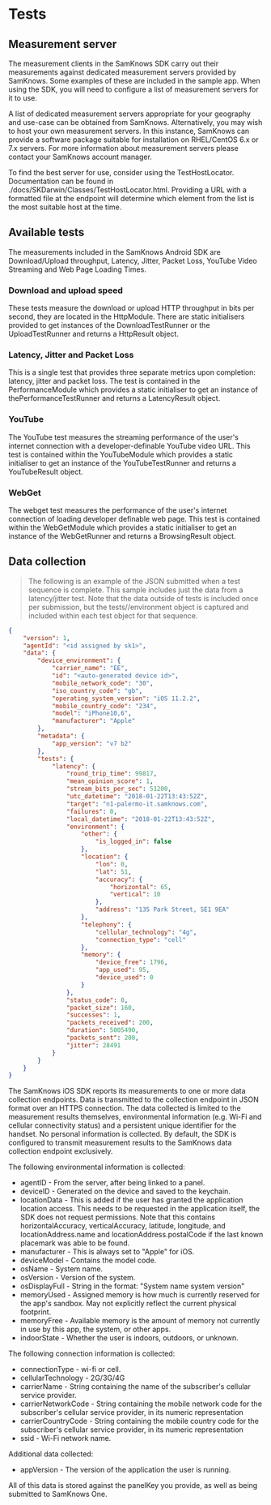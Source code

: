 # Tests

## Measurement server
The measurement clients in the SamKnows SDK carry out their measurements against dedicated measurement servers provided by SamKnows. Some examples of these are included in the sample app. When using the SDK, you will need to configure a list of measurement servers for it to use.

A list of dedicated measurement servers appropriate for your geography and use-case can be obtained from SamKnows. Alternatively, you may wish to host your own measurement servers. In this instance, SamKnows can provide a software package suitable for installation on RHEL/CentOS 6.x or 7.x servers. For more information about measurement servers please contact your SamKnows account manager.

To find the best server for use, consider using the TestHostLocator. Documentation can be found in ./docs/SKDarwin/Classes/TestHostLocator.html. Providing a URL with a formatted file at the endpoint will determine which element from the list is the most suitable host at the time.

## Available tests
The measurements included in the SamKnows Android SDK are Download/Upload throughput, Latency, Jitter, Packet Loss, YouTube Video Streaming and Web Page Loading Times.

### Download and upload speed
These tests measure the download or upload HTTP throughput in bits per second, they are located in the HttpModule. There are static initialisers provided to get instances of the DownloadTestRunner or the UploadTestRunner and returns a HttpResult object.

### Latency, Jitter and Packet Loss
This is a single test that provides three separate metrics upon completion: latency, jitter and packet loss. The test is contained in the PerformanceModule which provides a static initialiser to get an instance of thePerformanceTestRunner and returns a LatencyResult object.

### YouTube
The YouTube test measures the streaming performance of the user's internet connection with a developer-definable YouTube video URL. This test is contained within the YouTubeModule which provides a static initialiser to get an instance of the YouTubeTestRunner and returns a YouTubeResult object.

### WebGet
The webget test measures the performance of the user's internet connection of loading developer definable web page. This test is contained within the WebGetModule which provides a static initialiser to get an instance of the WebGetRunner and returns a BrowsingResult object.

## Data collection
> The following is an example of the JSON submitted when a test sequence is complete. This sample includes just the data from a latency/jitter test. Note that the data outside of tests is included once per submission, but the tests/<test name>/environment object is captured and included within each test object for that sequence.

```json
{
    "version": 1,
    "agentId": "<id assigned by sk1>",
    "data": {
        "device_environment": {
            "carrier_name": "EE",
            "id": "<auto-generated device id>",
            "mobile_network_code": "30",
            "iso_country_code": "gb",
            "operating_system_version": "iOS 11.2.2",
            "mobile_country_code": "234",
            "model": "iPhone10,6",
            "manufacturer": "Apple"
        },
        "metadata": {
            "app_version": "v7 b2"
        },
        "tests": {
            "latency": {
                "round_trip_time": 99817,
                "mean_opinion_score": 1,
                "stream_bits_per_sec": 51200,
                "utc_datetime": "2018-01-22T13:43:52Z",
                "target": "n1-palermo-it.samknows.com",
                "failures": 0,
                "local_datetime": "2018-01-22T13:43:52Z",
                "environment": {
                    "other": {
                        "is_logged_in": false
                    },
                    "location": {
                        "lon": 0,
                        "lat": 51,
                        "accuracy": {
                            "horizontal": 65,
                            "vertical": 10
                        },
                        "address": "135 Park Street, SE1 9EA"
                    },
                    "telephony": {
                        "cellular_technology": "4g",
                        "connection_type": "cell"
                    },
                    "memory": {
                        "device_free": 1796,
                        "app_used": 95,
                        "device_used": 0
                    }
                },
                "status_code": 0,
                "packet_size": 160,
                "successes": 1,
                "packets_received": 200,
                "duration": 5005490,
                "packets_sent": 200,
                "jitter": 28491
            }
        }
    }
}
```

The SamKnows iOS SDK reports its measurements to one or more data collection endpoints. Data is transmitted to the collection endpoint in JSON format over an HTTPS connection. The data collected is limited to the measurement results themselves, environmental information (e.g. Wi-Fi and cellular connectivity status) and a persistent unique identifier for the handset. No personal information is collected. By default, the SDK is configured to transmit measurement results to the SamKnows data collection endpoint exclusively.

The following environmental information is collected:

* agentID - From the server, after being linked to a panel.
* deviceID - Generated on the device and saved to the keychain.
* locationData - This is added if the user has granted the application location access. This needs to be requested in the application itself, the SDK does not request permissions. Note that this contains horizontalAccuracy, verticalAccuracy, latitude, longitude, and locationAddress.name and locationAddress.postalCode if the last known placemark was able to be found.
* manufacturer - This is always set to "Apple" for iOS.
* deviceModel - Contains the model code.
* osName - System name.
* osVersion - Version of the system.
* osDisplayFull - String in the format: "System name system version"
* memoryUsed - Assigned memory is how much is currently reserved for the app's sandbox. May not explicitly reflect the current physical footprint.
* memoryFree - Available memory is the amount of memory not currently in use by this app, the system, or other apps.
* indoorState - Whether the user is indoors, outdoors, or unknown.

The following connection information is collected:

* connectionType - wi-fi or cell.
* cellularTechnology - 2G/3G/4G
* carrierName - String containing the name of the subscriber's cellular service provider.
* carrierNetworkCode - String containing the mobile network code for the subscriber's cellular service provider, in its numeric representation
* carrierCountryCode - String containing the mobile country code for the subscriber's cellular service provider, in its numeric representation
* ssid - Wi-Fi network name.

Additional data collected:

* appVersion - The version of the application the user is running.

All of this data is stored against the panelKey you provide, as well as being submitted to SamKnows One.
